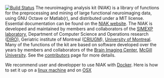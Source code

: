 [![Build Status](https://travis-ci.org/SIMEXP/niak.svg?branch=master)](https://travis-ci.org/SIMEXP/niak)
The neuroimaging analysis kit (NIAK) is a library of functions for the preprocessing and mining of large functional neuroimaging data, using GNU Octave or Matlab(r), and distributed under a MIT license. Essential documentation can be found on the [NIAK website](http://niak.simexp-lab.org/). The NIAK is developed and maintained by members and collaborators of the [SIMEXP laboratory](simexp-lab.org), Department of Computer Science and Operations research ([DIRO](http://en.diro.umontreal.ca/home/)), Geriatric institute of Montreal ([CRIUGM](http://www.criugm.qc.ca/)), [University of Montreal](http://www.umontreal.ca/english/). Many of the functions of the kit are based on software developed over the years by members and collaborators of the [Brain Imaging Center](http://www.bic.mni.mcgill.ca/), [McGill University](http://www.mcgill.ca/). See the [contributors](https://github.com/SIMEXP/niak/wiki/NIAK-contributors) page for more details.

We recommend user and developper to use NIAK with [Docker](https://www.docker.com/). Here is how to set it up on a [linux machine](http://niak.simexp-lab.org/) and on [OSX](http://niak.simexp-lab.org/)  


